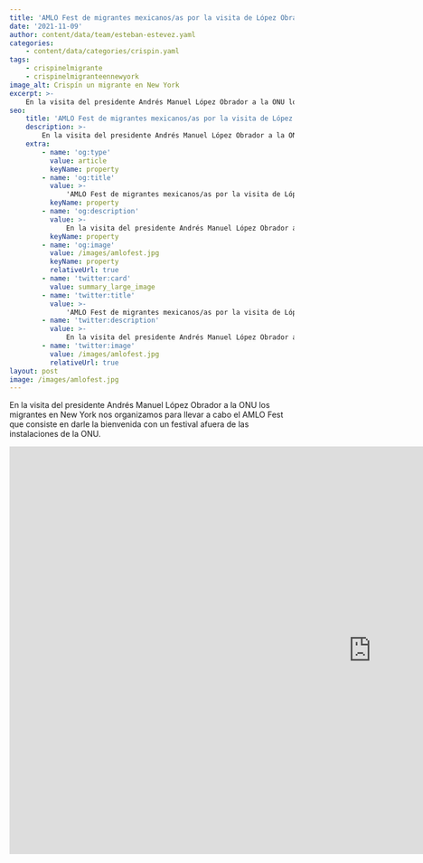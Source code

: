```yaml
---
title: 'AMLO Fest de migrantes mexicanos/as por la visita de López Obrador'
date: '2021-11-09'
author: content/data/team/esteban-estevez.yaml
categories:
    - content/data/categories/crispin.yaml
tags:
    - crispinelmigrante
    - crispinelmigranteennewyork
image_alt: Crispín un migrante en New York
excerpt: >-
    En la visita del presidente Andrés Manuel López Obrador a la ONU los migrantes en New York nos organizamos para llevar a cabo el AMLO Fest.
seo:
    title: 'AMLO Fest de migrantes mexicanos/as por la visita de López Obrador'
    description: >-
        En la visita del presidente Andrés Manuel López Obrador a la ONU los migrantes en New York nos organizamos para llevar a cabo el AMLO Fest.
    extra:
        - name: 'og:type'
          value: article
          keyName: property
        - name: 'og:title'
          value: >-
              'AMLO Fest de migrantes mexicanos/as por la visita de López Obrador'
          keyName: property
        - name: 'og:description'
          value: >-
              En la visita del presidente Andrés Manuel López Obrador a la ONU los migrantes en New York nos organizamos para llevar a cabo el AMLO Fest.
          keyName: property
        - name: 'og:image'
          value: /images/amlofest.jpg
          keyName: property
          relativeUrl: true
        - name: 'twitter:card'
          value: summary_large_image
        - name: 'twitter:title'
          value: >-
              'AMLO Fest de migrantes mexicanos/as por la visita de López Obrador'
        - name: 'twitter:description'
          value: >-
              En la visita del presidente Andrés Manuel López Obrador a la ONU los migrantes en New York nos organizamos para llevar a cabo el AMLO Fest.
        - name: 'twitter:image'
          value: /images/amlofest.jpg
          relativeUrl: true
layout: post
image: /images/amlofest.jpg
---
```


En la visita del presidente Andrés Manuel López Obrador a la ONU los migrantes en New York nos organizamos para llevar a cabo el AMLO Fest que consiste en darle la bienvenida con un festival afuera de las instalaciones de la ONU.

<iframe width="1280" height="721" src="https://www.youtube.com/embed/xf20rvPTchY" title="YouTube video player" frameborder="0" allow="accelerometer; autoplay; clipboard-write; encrypted-media; gyroscope; picture-in-picture" allowfullscreen></iframe>
